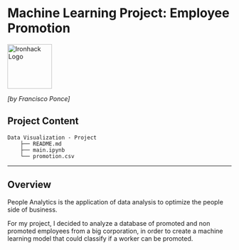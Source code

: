  # Machine Learning Project: Employee Promotion
<img src="https://bit.ly/2VnXWr2" alt="Ironhack Logo" width="100"/>

*[by Francisco Ponce]*

## Project Content

```
Data Visualization - Project
    ├── README.md
    ├── main.ipynb
    └── promotion.csv
 ```

---

##  Overview

People Analytics is the application of data analysis to optimize the people side of business.

For my project, I decided to analyze a database of promoted and non promoted employees from a big corporation, in order to create a machine learning model that could classify  if a worker can be promoted.

